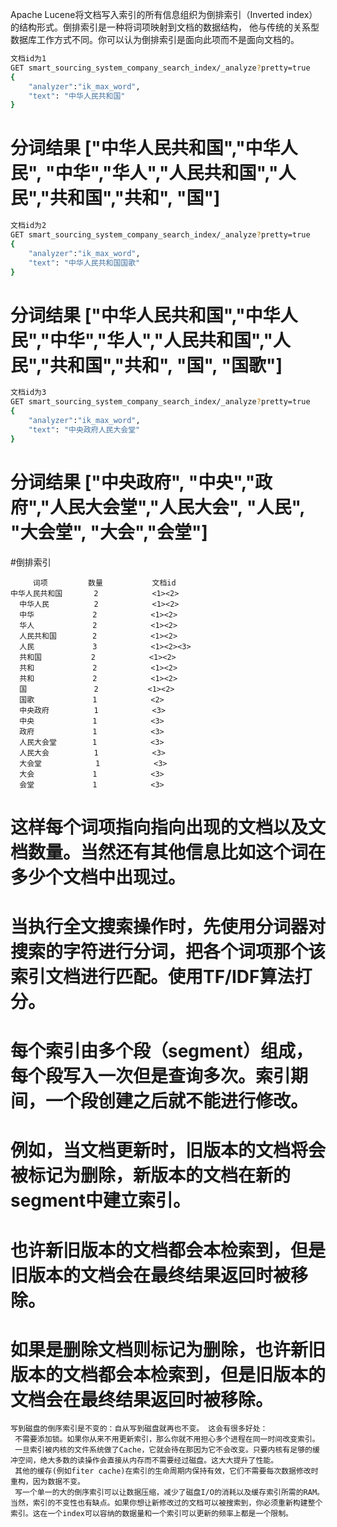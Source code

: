 Apache Lucene将文档写入索引的所有信息组织为倒排索引（Inverted index）的结构形式。倒排索引是一种将词项映射到文档的数据结构，
他与传统的关系型数据库工作方式不同。你可以认为倒排索引是面向此项而不是面向文档的。

```bash
文档id为1
GET smart_sourcing_system_company_search_index/_analyze?pretty=true
{
    "analyzer":"ik_max_word",
    "text": "中华人民共和国"
}
```
# 分词结果 ["中华人民共和国","中华人民", "中华","华人","人民共和国","人民","共和国","共和", "国"]

```bash
文档id为2
GET smart_sourcing_system_company_search_index/_analyze?pretty=true
{
    "analyzer":"ik_max_word",
    "text": "中华人民共和国国歌"
}
```
# 分词结果 ["中华人民共和国","中华人民","中华","华人","人民共和国","人民","共和国","共和", "国", "国歌"]
```bash
文档id为3
GET smart_sourcing_system_company_search_index/_analyze?pretty=true
{
    "analyzer":"ik_max_word",
    "text": "中央政府人民大会堂"
}
```
# 分词结果 ["中央政府", "中央","政府","人民大会堂","人民大会", "人民", "大会堂", "大会","会堂"]

#倒排索引
```text
     词项         数量           文档id
中华人民共和国       2            <1><2>
  中华人民          2            <1><2>
  中华             2            <1><2>
  华人             2            <1><2>
  人民共和国        2            <1><2>
  人民             3            <1><2><3>
  共和国           2            <1><2>
  共和             2            <1><2>
  共和             2            <1><2>
  国               2           <1><2>
  国歌             1            <2>
  中央政府          1            <3>
  中央             1            <3>
  政府             1            <3>
  人民大会堂        1            <3>
  人民大会          1            <3>
  大会堂            1            <3>
  大会             1            <3>
  会堂             1            <3>
```
# 这样每个词项指向指向出现的文档以及文档数量。当然还有其他信息比如这个词在多少个文档中出现过。
# 当执行全文搜索操作时，先使用分词器对搜索的字符进行分词，把各个词项那个该索引文档进行匹配。使用TF/IDF算法打分。
# 每个索引由多个段（segment）组成，每个段写入一次但是查询多次。索引期间，一个段创建之后就不能进行修改。
# 例如，当文档更新时，旧版本的文档将会被标记为删除，新版本的文档在新的segment中建立索引。
# 也许新旧版本的文档都会本检索到，但是旧版本的文档会在最终结果返回时被移除。
# 如果是删除文档则标记为删除，也许新旧版本的文档都会本检索到，但是旧版本的文档会在最终结果返回时被移除。

```text
写到磁盘的倒序索引是不变的：自从写到磁盘就再也不变。 这会有很多好处：
 不需要添加锁。如果你从来不用更新索引，那么你就不用担心多个进程在同一时间改变索引。
 一旦索引被内核的文件系统做了Cache，它就会待在那因为它不会改变。只要内核有足够的缓冲空间，绝大多数的读操作会直接从内存而不需要经过磁盘。这大大提升了性能。
 其他的缓存(例如fiter cache)在索引的生命周期内保持有效，它们不需要每次数据修改时重构，因为数据不变。
 写一个单一的大的倒序索引可以让数据压缩，减少了磁盘I/O的消耗以及缓存索引所需的RAM。
当然，索引的不变性也有缺点。如果你想让新修改过的文档可以被搜索到，你必须重新构建整个索引。这在一个index可以容纳的数据量和一个索引可以更新的频率上都是一个限制。
```



